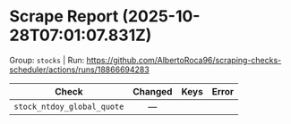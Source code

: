 # Scrape Report (2025-10-28T07:01:07.831Z)

Group: `stocks`  |  Run: https://github.com/AlbertoRoca96/scraping-checks-scheduler/actions/runs/18866694283

| Check | Changed | Keys | Error |
|---|:---:|:--|:--|
| `stock_ntdoy_global_quote` | — |  |  |
